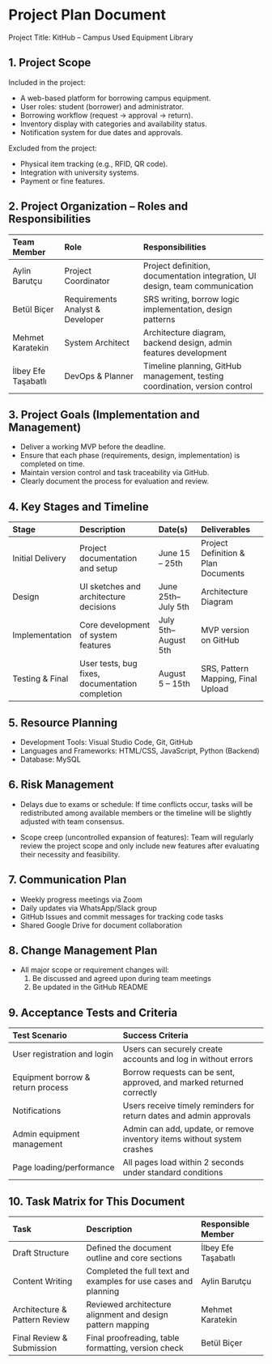 # Project Plan Document

Project Title: KitHub – Campus Used Equipment Library

## 1. Project Scope

Included in the project:
- A web-based platform for borrowing campus equipment.
- User roles: student (borrower) and administrator.
- Borrowing workflow (request → approval → return).
- Inventory display with categories and availability status.
- Notification system for due dates and approvals.

Excluded from the project:
- Physical item tracking (e.g., RFID, QR code).
- Integration with university systems.
- Payment or fine features.

## 2. Project Organization – Roles and Responsibilities

| Team Member         | Role                             | Responsibilities                                                             |
|:--------------------|:---------------------------------|:-----------------------------------------------------------------------------|
| Aylin Barutçu       | Project Coordinator              | Project definition, documentation integration, UI design, team communication |
| Betül Biçer         | Requirements Analyst & Developer | SRS writing, borrow logic implementation, design patterns                    |
| Mehmet Karatekin    | System Architect                 | Architecture diagram, backend design, admin features development             |
| İlbey Efe Taşabatlı |  DevOps & Planner                      | Timeline planning, GitHub management, testing coordination, version control  |

## 3. Project Goals (Implementation and Management)

- Deliver a working MVP before the deadline.
- Ensure that each phase (requirements, design, implementation) is completed on time.
- Maintain version control and task traceability via GitHub.
- Clearly document the process for evaluation and review.

## 4. Key Stages and Timeline

| Stage            | Description                                     | Date(s)              | Deliverables                        |
|:-----------------|:------------------------------------------------|:---------------------|:------------------------------------|
| Initial Delivery | Project documentation and setup                 | June 15 – 25th       | Project Definition & Plan Documents |
| Design           | UI sketches and architecture decisions          | June 25th– July 5th  | Architecture Diagram                |
| Implementation   | Core development of system features             | July 5th– August 5th | MVP version on GitHub               |
| Testing & Final  | User tests, bug fixes, documentation completion | August 5 – 15th      | SRS, Pattern Mapping, Final Upload  |

## 5. Resource Planning

- Development Tools: Visual Studio Code, Git, GitHub
- Languages and Frameworks: HTML/CSS, JavaScript, Python (Backend)
- Database: MySQL

## 6. Risk Management

- Delays due to exams or schedule:
  If time conflicts occur, tasks will be redistributed among available members or the timeline will be slightly adjusted with team consensus.

- Scope creep (uncontrolled expansion of features):
  Team will regularly review the project scope and only include new features after evaluating their necessity and feasibility.

## 7. Communication Plan

- Weekly progress meetings via Zoom
- Daily updates via WhatsApp/Slack group
- GitHub Issues and commit messages for tracking code tasks
- Shared Google Drive for document collaboration

## 8. Change Management Plan

- All major scope or requirement changes will:
  1. Be discussed and agreed upon during team meetings
  2. Be updated in the GitHub README

## 9. Acceptance Tests and Criteria

| Test Scenario                     | Success Criteria                                                        |
|:----------------------------------|:------------------------------------------------------------------------|
| User registration and login       | Users can securely create accounts and log in without errors            |
| Equipment borrow & return process | Borrow requests can be sent, approved, and marked returned correctly    |
| Notifications                     | Users receive timely reminders for return dates and admin approvals     |
| Admin equipment management        | Admin can add, update, or remove inventory items without system crashes |
| Page loading/performance          | All pages load within 2 seconds under standard conditions               |

## 10. Task Matrix for This Document

| Task                          | Description                                                     | Responsible Member   |
|:------------------------------|:----------------------------------------------------------------|:---------------------|
| Draft Structure               | Defined the document outline and core sections                  | İlbey Efe Taşabatlı  |
| Content Writing               | Completed the full text and examples for use cases and planning | Aylin Barutçu        |
| Architecture & Pattern Review | Reviewed architecture alignment and design pattern mapping      | Mehmet Karatekin     |
| Final Review & Submission     | Final proofreading, table formatting, version check | Betül Biçer          |

